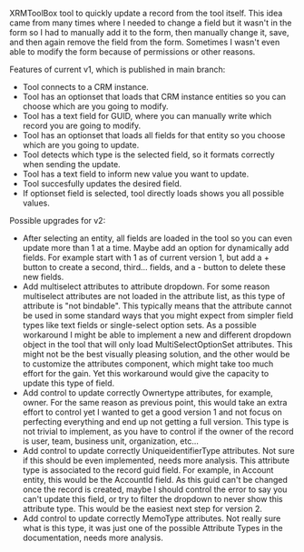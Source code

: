 XRMToolBox tool to quickly update a record from the tool itself.
This idea came from many times where I needed to change a field but it wasn't in the form so I had to manually add it to the form, then manually change it, save, and then again remove the field from the form.
Sometimes I wasn't even able to modify the form because of permissions or other reasons.

Features of current v1, which is published in main branch:
- Tool connects to a CRM instance.
- Tool has an optionset that loads that CRM instance entities so you can choose which are you going to modify.
- Tool has a text field for GUID, where you can manually write which record you are going to modify.
- Tool has an optionset that loads all fields for that entity so you choose which are you going to update.
- Tool detects which type is the selected field, so it formats correctly when sending the update.
- Tool has a text field to inform new value you want to update.
- Tool succesfully updates the desired field.
- If optionset field is selected, tool directly loads shows you all possible values.

Possible upgrades for v2:

- After selecting an entity, all fields are loaded in the tool so you can even update more than 1 at a time. Maybe add an option for dynamically add fields. For example start with 1 as of current version 1, but add a + button to create a second, third... fields, and a - button to delete these new fields.
- Add multiselect attributes to attribute dropdown. For some reason multiselect attributes are not loaded in the attribute list, as this type of attribute is "not bindable". This typically means that the attribute cannot be used in some standard ways that you might expect from simpler field types like text fields or single-select option sets. As a possible workaround I might be able to implement a new and different dropdown object in the tool that will only load MultiSelectOptionSet attributes. This might not be the best visually pleasing solution, and the other would be to customize the attributes component, which might take too much effort for the gain. Yet this workaround would give the capacity to update this type of field.
- Add control to update correctly Ownertype attributes, for example, owner. For the same reason as previous point, this would take an extra effort to control yet I wanted to get a good version 1 and not focus on perfecting everything and end up not getting a full version. This type is not trivial to implement, as you have to control if the owner of the record is user, team, business unit, organization, etc...
- Add control to update correctly UniqueidentifierType attributes. Not sure if this should be even implemented, needs more analysis. This attribute type is associated to the record guid field. For example, in Account entity, this would be the AccountId field. As this guid can't be changed once the record is created, maybe I should control the error to say you can't update this field, or try to filter the dropdown to never show this attribute type. This would be the easiest next step for version 2.
- Add control to update correctly MemoType attributes. Not really sure what is this type, it was just one of the possible Attribute Types in the documentation, needs more analysis.
